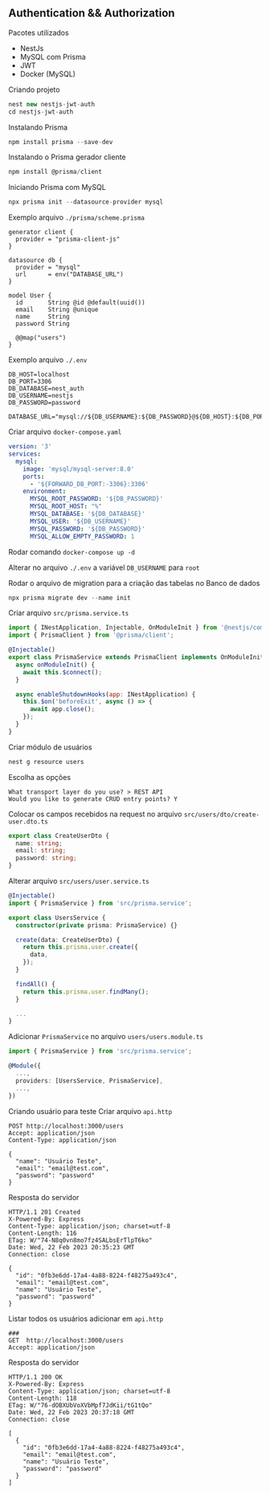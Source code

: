 ## Authentication && Authorization

Pacotes utilizados
- NestJs
- MySQL com Prisma
- JWT
- Docker (MySQL)

Criando projeto
````js
nest new nestjs-jwt-auth
cd nestjs-jwt-auth
````

Instalando Prisma
````js
npm install prisma --save-dev
````
Instalando o Prisma gerador cliente
````js
npm install @prisma/client
````
Iniciando Prisma com MySQL
````js
npx prisma init --datasource-provider mysql
````
Exemplo arquivo `./prisma/scheme.prisma`
```prisma
generator client {
  provider = "prisma-client-js"
}

datasource db {
  provider = "mysql"
  url      = env("DATABASE_URL")
}

model User {
  id       String @id @default(uuid())
  email    String @unique
  name     String
  password String

  @@map("users")
}
```
Exemplo arquivo `./.env`
```.dotenv
DB_HOST=localhost
DB_PORT=3306
DB_DATABASE=nest_auth
DB_USERNAME=nestjs
DB_PASSWORD=password

DATABASE_URL="mysql://${DB_USERNAME}:${DB_PASSWORD}@${DB_HOST}:${DB_PORT}/${DB_DATABASE}"
```

Criar arquivo `docker-compose.yaml`
```yaml
version: '3'
services:
  mysql:
    image: 'mysql/mysql-server:8.0'
    ports:
      - '${FORWARD_DB_PORT:-3306}:3306'
    environment:
      MYSQL_ROOT_PASSWORD: '${DB_PASSWORD}'
      MYSQL_ROOT_HOST: "%"
      MYSQL_DATABASE: '${DB_DATABASE}'
      MYSQL_USER: '${DB_USERNAME}'
      MYSQL_PASSWORD: '${DB_PASSWORD}'
      MYSQL_ALLOW_EMPTY_PASSWORD: 1
```

Rodar comando `docker-compose up -d`

Alterar no arquivo `./.env` a variável `DB_USERNAME` para `root`

Rodar o arquivo de migration para a criação das tabelas no Banco de dados
```js
npx prisma migrate dev --name init
```
Criar arquivo `src/prisma.service.ts`
```js
import { INestApplication, Injectable, OnModuleInit } from '@nestjs/common';
import { PrismaClient } from '@prisma/client';

@Injectable()
export class PrismaService extends PrismaClient implements OnModuleInit {
  async onModuleInit() {
    await this.$connect();
  }

  async enableShutdownHooks(app: INestApplication) {
    this.$on('beforeExit', async () => {
      await app.close();
    });
  }
}
```
Criar módulo de usuários
```js
nest g resource users
```
Escolha as opções
```
What transport layer do you use? > REST API
Would you like to generate CRUD entry points? Y
```
Colocar os campos recebidos na request no arquivo `src/users/dto/create-user.dto.ts`
```ts
export class CreateUserDto {
  name: string;
  email: string;
  password: string;
}
```

Alterar arquivo `src/users/user.service.ts`
```ts
@Injectable()
import { PrismaService } from 'src/prisma.service';

export class UsersService {
  constructor(private prisma: PrismaService) {}

  create(data: CreateUserDto) {
    return this.prisma.user.create({
      data,
    });
  }

  findAll() {
    return this.prisma.user.findMany();
  }

  ...
}
```
Adicionar `PrismaService` no arquivo `users/users.module.ts`
```ts
import { PrismaService } from 'src/prisma.service';

@Module({
  ...,
  providers: [UsersService, PrismaService],
  ...,
})
```
Criando usuário para teste
Criar arquivo `api.http`
````http request
POST http://localhost:3000/users
Accept: application/json
Content-Type: application/json

{
  "name": "Usuário Teste",
  "email": "email@test.com",
  "password": "password"
}
````
Resposta do servidor
```http request
HTTP/1.1 201 Created
X-Powered-By: Express
Content-Type: application/json; charset=utf-8
Content-Length: 116
ETag: W/"74-N8q0vn8mo7fz4SALbsErTlpT6ko"
Date: Wed, 22 Feb 2023 20:35:23 GMT
Connection: close

{
  "id": "0fb3e6dd-17a4-4a88-8224-f48275a493c4",
  "email": "email@test.com",
  "name": "Usuário Teste",
  "password": "password"
}
```
Listar todos os usuários
adicionar em `api.http`
```http request
###
GET  http://localhost:3000/users
Accept: application/json

```
Resposta do servidor
```http request
HTTP/1.1 200 OK
X-Powered-By: Express
Content-Type: application/json; charset=utf-8
Content-Length: 118
ETag: W/"76-dOBXUbVoXVbMpf7JdKii/tG1tQo"
Date: Wed, 22 Feb 2023 20:37:18 GMT
Connection: close

[
  {
    "id": "0fb3e6dd-17a4-4a88-8224-f48275a493c4",
    "email": "email@test.com",
    "name": "Usuário Teste",
    "password": "password"
  }
]
```

